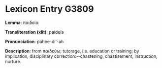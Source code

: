 # Lexicon Entry G3809

**Lemma**: παιδεία

**Transliteration (xlit)**: paideía

**Pronunciation**: pahee-di'-ah

**Description**:
from παιδεύω; tutorage, i.e. education or training; by implication, disciplinary correction:--chastening, chastisement, instruction, nurture.
